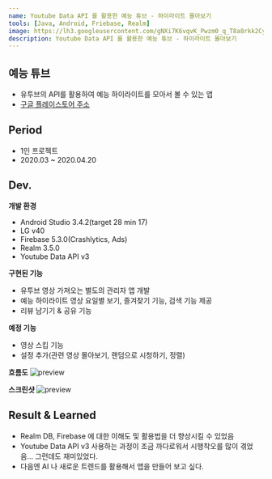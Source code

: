 ```yaml
---
name: Youtube Data API 를 활용한 예능 튜브 - 하이라이트 몰아보기
tools: [Java, Android, Friebase, Realm]
image: https://lh3.googleusercontent.com/gNXi7K6vqvK_Pwzm0_q_T8a8rkk2Cy5Lm8U9Tok6Bz1gtNNcJqce1brAeaFI2gA0JzF9=s360-rw
description: Youtube Data API 를 활용한 예능 튜브 - 하이라이트 몰아보기
---
```


## 예능 튜브
- 유투브의 API를 활용하여 예능 하이라이트를 모아서 볼 수 있는 앱
- [구글 플레이스토어 주소](https://play.google.com/store/apps/details?id=com.js.kcomictube)

## Period
- 1인 프로젝트
- 2020.03 ~ 2020.04.20

## Dev.
**개발 환경**
- Android Studio 3.4.2(target 28 min 17)
- LG v40
- Firebase 5.3.0(Crashlytics, Ads)
- Realm 3.5.0
- Youtube Data API v3

**구현된 기능**
- 유투브 영상 가져오는 별도의 관리자 앱 개발
- 예능 하이라이트 영상 요일별 보기, 즐겨찾기 기능, 검색 기능 제공
- 리뷰 남기기 & 공유 기능

**예정 기능**
- 영상 스킵 기능
- 설정 추가(관련 영상 몰아보기, 랜덤으로 시청하기, 정렬)


**흐름도**
![preview](https://i.imgur.com/9XwBSir.png)

**스크린샷**
![preview](https://i.imgur.com/iSv9Dqa.png)


## Result & Learned
- Realm DB, Firebase 에 대한 이해도 및 활용법을 더 향상시킬 수 있었음
- Youtube Data API v3 사용하는 과정이 조금 까다로워서 시행착오를 많이 겪었음... 그런데도 재미있었다.
- 다음엔 AI 나 새로운 트렌드를 활용해서 앱을 만들어 보고 싶다.